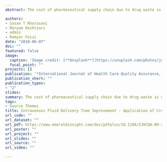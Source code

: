 ```yaml
---
abstract: The cost of pharmaceutical supply chain due to drug waste is one of the current major issues in health care. Drug waste associated with intravenous (IV) fluid form of medication is one of the crucial issues for many pharmacies. The purpose of this paper is to apply a cross-docking model to minimize the IV delivery lead time to reduce drug waste by scheduling staff in a local hospital’s inpatient pharmacy. A mixed integer linear programming model is applied to the IV delivery system of a hospital. The parameters are selected based on the observations made in the inpatient pharmacy. The result implies that cross-docking approach can be effectively applied to IV delivery system. In fact, the cross-docking optimization model employed in this case study reduces the IV delivery completion time of the inpatient pharmacy by 41 percent. The scope of this research is limited to the activities performed after IV preparation. The application of cross-docking system in staff scheduling will be beneficial for health care organizations that aim to minimize medication waste. The prime value of this study lies in the introduction of a cross-docking concept in an internal hospital ordering process. Cross-docking models are widely used in general supply chain systems; however, their application for specific activities inside hospitals is the novelty of this study, which can fill the research gap in terms of drug waste management within the inpatient pharmacy.

authors:
- Sasan T Khorasani
- Maryam Keshtzari
- admin
- Ramyar Feizi
date: "2018-06-07"
doi: ""
featured: false
image:
  caption: 'Image credit: [**Unsplash**](https://unsplash.com/photos/jdD8gXaTZsc)'
  focal_point: ""
projects: []
publication: '*International Journal of Health Care Quality Assurance, 31*(8)'
publication_short: ""
publication_types:
- "2"
slides: 
summary: The cost of pharmaceutical supply chain due to drug waste is one of the current major issues in health care. Drug waste associated with intravenous (IV) fluid form of medication is one of the crucial issues for many pharmacies. The purpose of this paper is to apply a cross-docking model to minimize the IV delivery lead time to reduce drug waste by scheduling staff in a local hospital’s inpatient pharmacy. A mixed integer linear programming model is applied to the IV delivery system of a hospital. The parameters are selected based on the observations made in the inpatient pharmacy. The result implies that cross-docking approach can be effectively applied to IV delivery system. In fact, the cross-docking optimization model employed in this case study reduces the IV delivery completion time of the inpatient pharmacy by 41 percent. The scope of this research is limited to the activities performed after IV preparation. The application of cross-docking system in staff scheduling will be beneficial for health care organizations that aim to minimize medication waste. The prime value of this study lies in the introduction of a cross-docking concept in an internal hospital ordering process. Cross-docking models are widely used in general supply chain systems; however, their application for specific activities inside hospitals is the novelty of this study, which can fill the research gap in terms of drug waste management within the inpatient pharmacy.
tags:
- Source Themes
title: Intravenous Fluid Delivery Time Improvement - Application of Cross-docking System
url_code: ""
url_dataset: ""
url_pdf: https://www.emeraldinsight.com/doi/pdfplus/10.1108/IJHCQA-09-2017-0164
url_poster: ""
url_project: ""
url_slides: ""
url_source: ""
url_video: ""

---
```



